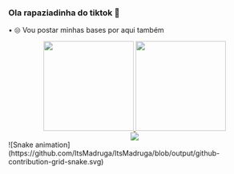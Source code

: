 ### Ola rapaziadinha do tiktok 👋

• `😒` Vou postar minhas bases por aqui também

<div align="center">
<a href="https://github.com/ItsMadruga">
<img height="180em" src="https://github-readme-stats.vercel.app/api?username=ItsMadruga&show_icons=true&theme=dracula&include_all_commits" />
<img height="180em" src="https://github-readme-stats.vercel.app/api/top-langs/?username=ItsMadruga&layout=compact&langs_count=7&theme=dracula"/>
</a>
</div>
<div align="center">
 <a href="https://youtube.com/c/ItsMadrugaModz" target="_blank"><img src="https://img.shields.io/badge/YouTube-FF0000?s"></a>
</div>
<div>
![Snake animation](https://github.com/ItsMadruga/ItsMadruga/blob/output/github-contribution-grid-snake.svg)
</div>
